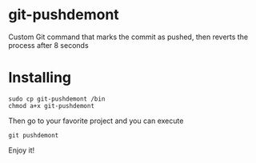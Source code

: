 # git-pushdemont
Custom Git command that marks the commit as pushed, then reverts the process after 8 seconds

# Installing

    sudo cp git-pushdemont /bin
    chmod a+x git-pushdemont
    
Then go to your favorite project and you can execute

    git pushdemont
    
Enjoy it!
